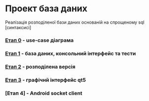 # Проект база даних
Реалізація розподіленої бази даних основаній на спрощеному sql  [синтаксисі]
###  [Eтап 0] - use-case діаграма

###  [Eтап 1] - база даних, консольний інтерфейс та тести

###  [Eтап 2] - розподілена версія 

###  [Eтап 3] - графічнй інтерфейс qt5

###  [Етап 4] - Android socket client

   [Eтап 0]: <https://github.com/NikitaP2001/SimpleDatabase/blob/master/docs/0.md>
   [Eтап 1]: <https://github.com/NikitaP2001/SimpleDatabase/blob/master/docs/1.md>
   [Eтап 2]: <https://github.com/NikitaP2001/SimpleDatabase/blob/master/docs/2.md>
   [Eтап 3]: <https://github.com/NikitaP2001/SimpleDatabase/blob/master/docs/3.md>
   [Eтап 4]: <https://github.com/NikitaP2001/SimpleDatabase/blob/master/docs/4.md>
   [синтаксис]: <https://github.com/NikitaP2001/SimpleDatabase/blob/master/docs/bnf.txt>